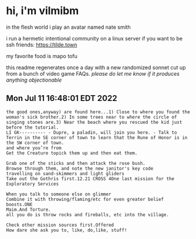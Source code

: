 # hi, i'm vilmibm

in the flesh world i play an avatar named nate smith

i run a hermetic intentional community on a linux server if you want to be ssh friends: https://tilde.town

my favorite food is mapo tofu

this readme regenerates once a day with a new randomized sonnet cut up from a bunch of video game FAQs.
_please do let me know if it produces anything objectionable_

## Mon Jul 11 16:48:01 EDT 2022

    the good ones,anyway) are found here...1) Close to where you found the woman's sick brother.2) In some trees near to where the circle of singing stones are.3) Near the beach where you rescued the kid just before the tutorial.
    LI GK---------- - Dupre, a paladin, will join you here. - Talk to Terrin in the SE corner of town to learn that the Rune of Honor is in the SW corner of town.
    and where you’re from
    Get the Creature topick them up and then eat them.
    
    Grab one of the sticks and then attack the rose bush.
    Browse through them, and note the new janitor's key code
    travelling on sand-skimmers and light gliders
    Take out the Gothris first.12.21 CROSS 4One last mission for the Exploratory Services
    
    When you talk to someone else on glimmer
    Combine it with throwing/flaming/etc for even greater belief boosts.ONE
    Maim.And Torture.
    all you do is throw rocks and fireballs, etc into the village.
    
    Check other mission sources first.Offered
    How dare she ask you to, like, do,like, stuff!
